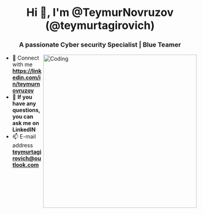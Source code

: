 <h1 align="center">Hi 👋, I'm @TeymurNovruzov (@teymurtagirovich)</h1>
<h3 align="center">A passionate Cyber security Specialist | Blue Teamer</h3>
<img align="right" alt="Coding" width="400" src="https://en.bloggif.com/tmp/2240cb0cd7de88ffe9c1cd69d1020915/text.gif?1715253316">

- 📝 Connect with me **https://linkedin.com/in/teymurnovruzov**
- 💬 **If you have any questions, you can ask me on LinkedIN**
- 📫 E-mail address **teymurtagirovich@outlook.com**
